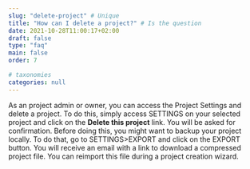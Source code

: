 ```yaml
---
slug: "delete-project" # Unique
title: "How can I delete a project?" # Is the question
date: 2021-10-28T11:00:17+02:00
draft: false
type: "faq"
main: false
order: 7

# taxonomies
categories: null
---
```


As an project admin or owner, you can access the Project Settings and delete a project. To do this, simply access SETTINGS on your selected project and click on the **Delete this project** link. You will be asked for confirmation. Before doing this, you might want to backup your project locally. To do that, go to SETTINGS>EXPORT and click on the EXPORT button. You will receive an email with a link to download a compressed project file. You can reimport this file during a project creation wizard.